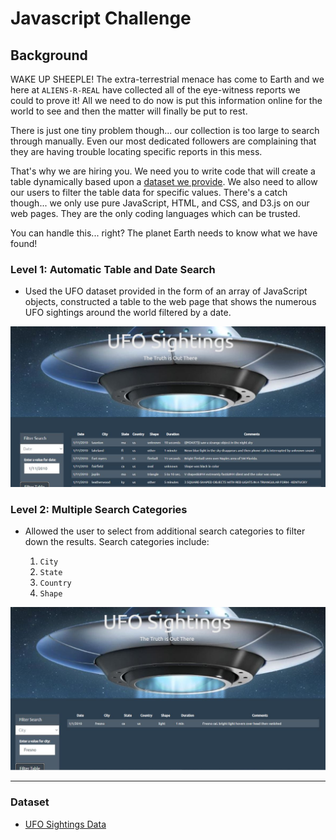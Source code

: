 # Javascript Challenge

## Background

WAKE UP SHEEPLE! The extra-terrestrial menace has come to Earth and we here at `ALIENS-R-REAL` have collected all of the eye-witness reports we could to prove it! All we need to do now is put this information online for the world to see and then the matter will finally be put to rest.

There is just one tiny problem though... our collection is too large to search through manually. Even our most dedicated followers are complaining that they are having trouble locating specific reports in this mess.

That's why we are hiring you. We need you to write code that will create a table dynamically based upon a [dataset we provide](StarterCode/static/js/data.js). We also need to allow our users to filter the table data for specific values. There's a catch though... we only use pure JavaScript, HTML, and CSS, and D3.js on our web pages. They are the only coding languages which can be trusted.

You can handle this... right? The planet Earth needs to know what we have found!

### Level 1: Automatic Table and Date Search

* Used the UFO dataset provided in the form of an array of JavaScript objects, constructed a table to the web page that shows the numerous UFO sightings around the world filtered by a date.

![Level 1](static/images/lvl1.JPG)

### Level 2: Multiple Search Categories

* Allowed the user to select from additional search categories to filter down the results. Search categories include:

  1. `City`
  2. `State`
  3. `Country`
  4. `Shape`

![Level 2](static/images/lvl2.JPG)
- - -

### Dataset

* [UFO Sightings Data](StarterCode/static/js/data.js)
